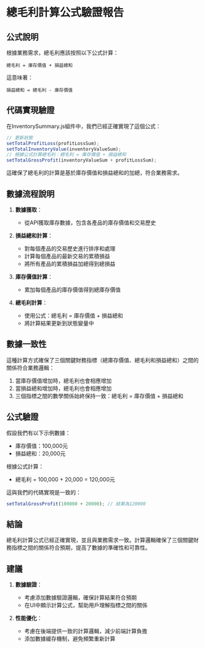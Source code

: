 # 總毛利計算公式驗證報告

## 公式說明

根據業務需求，總毛利應該按照以下公式計算：

```
總毛利 = 庫存價值 + 損益總和
```

這意味著：

```
損益總和 = 總毛利 - 庫存價值
```

## 代碼實現驗證

在InventorySummary.js組件中，我們已經正確實現了這個公式：

```javascript
// 更新狀態
setTotalProfitLoss(profitLossSum);
setTotalInventoryValue(inventoryValueSum);
// 根據公式計算總毛利：總毛利 = 庫存價值 + 損益總和
setTotalGrossProfit(inventoryValueSum + profitLossSum);
```

這確保了總毛利的計算是基於庫存價值和損益總和的加總，符合業務需求。

## 數據流程說明

1. **數據獲取**：
   - 從API獲取庫存數據，包含各產品的庫存價值和交易歷史

2. **損益總和計算**：
   - 對每個產品的交易歷史進行排序和處理
   - 計算每個產品的最新交易的累積損益
   - 將所有產品的累積損益加總得到總損益

3. **庫存價值計算**：
   - 累加每個產品的庫存價值得到總庫存價值

4. **總毛利計算**：
   - 使用公式：總毛利 = 庫存價值 + 損益總和
   - 將計算結果更新到狀態變量中

## 數據一致性

這種計算方式確保了三個關鍵財務指標（總庫存價值、總毛利和損益總和）之間的關係符合業務邏輯：

1. 當庫存價值增加時，總毛利也會相應增加
2. 當損益總和增加時，總毛利也會相應增加
3. 三個指標之間的數學關係始終保持一致：總毛利 = 庫存價值 + 損益總和

## 公式驗證

假設我們有以下示例數據：
- 庫存價值：100,000元
- 損益總和：20,000元

根據公式計算：
- 總毛利 = 100,000 + 20,000 = 120,000元

這與我們的代碼實現是一致的：
```javascript
setTotalGrossProfit(100000 + 20000); // 結果為120000
```

## 結論

總毛利計算公式已經正確實現，並且與業務需求一致。計算邏輯確保了三個關鍵財務指標之間的關係符合預期，提高了數據的準確性和可靠性。

## 建議

1. **數據驗證**：
   - 考慮添加數據驗證邏輯，確保計算結果符合預期
   - 在UI中顯示計算公式，幫助用戶理解指標之間的關係

2. **性能優化**：
   - 考慮在後端提供一致的計算邏輯，減少前端計算負擔
   - 添加數據緩存機制，避免頻繁重新計算
